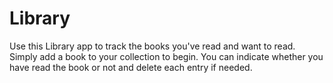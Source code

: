 # Library

Use this Library app to track the books you've read and want to read. Simply add a book to your collection to begin. You can indicate whether you have read the book or not and delete each entry if needed.